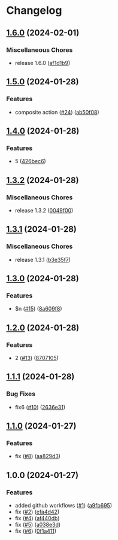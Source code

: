 # Changelog

## [1.6.0](https://github.com/ryanhanks-bestow/__a_test/compare/v1.5.0...v1.6.0) (2024-02-01)


### Miscellaneous Chores

* release 1.6.0 ([af1d1b9](https://github.com/ryanhanks-bestow/__a_test/commit/af1d1b982be3ebd89ce61364b4098b2d04fe312b))

## [1.5.0](https://github.com/ryanhanks-bestow/__a_test/compare/v1.4.0...v1.5.0) (2024-01-28)


### Features

* composite action ([#24](https://github.com/ryanhanks-bestow/__a_test/issues/24)) ([ab50f08](https://github.com/ryanhanks-bestow/__a_test/commit/ab50f08f31eb8cd1a45aba85329ab267e18e7fbf))

## [1.4.0](https://github.com/ryanhanks-bestow/__a_test/compare/v1.3.2...v1.4.0) (2024-01-28)


### Features

* 5 ([426bec6](https://github.com/ryanhanks-bestow/__a_test/commit/426bec68fb99d912dee10856a67599f63a930f20))

## [1.3.2](https://github.com/ryanhanks-bestow/__a_test/compare/v1.3.1...v1.3.2) (2024-01-28)


### Miscellaneous Chores

* release 1.3.2 ([0049f00](https://github.com/ryanhanks-bestow/__a_test/commit/0049f00baf8e3ba258ed5e308571d7df44fe4e1a))

## [1.3.1](https://github.com/ryanhanks-bestow/__a_test/compare/v1.3.0...v1.3.1) (2024-01-28)


### Miscellaneous Chores

* release 1.3.1 ([b3e35f7](https://github.com/ryanhanks-bestow/__a_test/commit/b3e35f7058d2834b73034f209967b33ab141b69d))

## [1.3.0](https://github.com/ryanhanks-bestow/__a_test/compare/v1.2.0...v1.3.0) (2024-01-28)


### Features

* $n ([#15](https://github.com/ryanhanks-bestow/__a_test/issues/15)) ([8a609f8](https://github.com/ryanhanks-bestow/__a_test/commit/8a609f8a7a291d0654c185aadf9ca0b898c81dba))

## [1.2.0](https://github.com/ryanhanks-bestow/__a_test/compare/v1.1.1...v1.2.0) (2024-01-28)


### Features

* 2 ([#13](https://github.com/ryanhanks-bestow/__a_test/issues/13)) ([8707105](https://github.com/ryanhanks-bestow/__a_test/commit/8707105a7651c334b9b5f1ea394bbd324317f6b9))

## [1.1.1](https://github.com/ryanhanks-bestow/__a_test/compare/v1.1.0...v1.1.1) (2024-01-28)


### Bug Fixes

* fix6 ([#10](https://github.com/ryanhanks-bestow/__a_test/issues/10)) ([2636e31](https://github.com/ryanhanks-bestow/__a_test/commit/2636e31d6f2142adc35b94bb3c838c99757a74a0))

## [1.1.0](https://github.com/ryanhanks-bestow/__a_test/compare/v1.0.0...v1.1.0) (2024-01-27)


### Features

* fix ([#8](https://github.com/ryanhanks-bestow/__a_test/issues/8)) ([aa829d3](https://github.com/ryanhanks-bestow/__a_test/commit/aa829d338a66cc64dbdd93398d321777f65308db))

## 1.0.0 (2024-01-27)


### Features

* added github workflows ([#1](https://github.com/ryanhanks-bestow/__a_test/issues/1)) ([a9fb695](https://github.com/ryanhanks-bestow/__a_test/commit/a9fb6955286862e77c9be7e420784c10a3a7098f))
* fix ([#2](https://github.com/ryanhanks-bestow/__a_test/issues/2)) ([efa4d42](https://github.com/ryanhanks-bestow/__a_test/commit/efa4d426920f334bf7e49a5395362ff74599b489))
* fix ([#4](https://github.com/ryanhanks-bestow/__a_test/issues/4)) ([af440db](https://github.com/ryanhanks-bestow/__a_test/commit/af440dbf3022d99c6734e81daf4f330820639591))
* fix ([#5](https://github.com/ryanhanks-bestow/__a_test/issues/5)) ([a038e3d](https://github.com/ryanhanks-bestow/__a_test/commit/a038e3d1bd238f790bd6a1a9d0bc511a531928e3))
* fix ([#6](https://github.com/ryanhanks-bestow/__a_test/issues/6)) ([0f1a411](https://github.com/ryanhanks-bestow/__a_test/commit/0f1a411bafdcd66ec5bb8ef765d1f55020ddcbf5))
